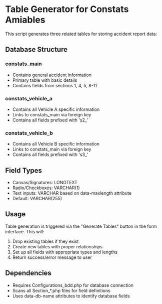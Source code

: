 
# Table Generator for Constats Amiables

This script generates three related tables for storing accident report data:

## Database Structure

### constats_main
- Contains general accident information
- Primary table with basic details
- Contains fields from sections 1, 4, 5, 8-11

### constats_vehicle_a 
- Contains all Vehicle A specific information
- Links to constats_main via foreign key
- Contains all fields prefixed with 's2_'

### constats_vehicle_b
- Contains all Vehicle B specific information
- Links to constats_main via foreign key
- Contains all fields prefixed with 's3_'

## Field Types
- Canvas/Signatures: LONGTEXT
- Radio/Checkboxes: VARCHAR(1)
- Text inputs: VARCHAR based on data-maxlength attribute
- Default: VARCHAR(255)

## Usage
Table generation is triggered via the "Generate Tables" button in the form interface. This will:
1. Drop existing tables if they exist
2. Create new tables with proper relationships
3. Set up all fields with appropriate types and lengths
4. Return success/error message to user

## Dependencies
- Requires Configurations_bdd.php for database connection
- Scans all Section_*.php files for field definitions
- Uses data-db-name attributes to identify database fields
